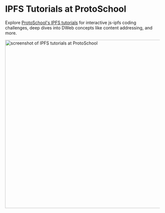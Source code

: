 # IPFS Tutorials at ProtoSchool

Explore [ProtoSchool's IPFS tutorials](https://proto.school/#/tutorials?course=ipfs) for interactive js-ipfs coding challenges, deep dives into DWeb concepts like content addressing, and more. 


<a href="https://proto.school/#/tutorials?course=ipfs">
<img src="https://user-images.githubusercontent.com/19171465/87574498-721e2f00-c69c-11ea-88f8-ca99fbdc73b6.png" href="https://proto.school/#/tutorials?course=ipfs" width="550" alt="screenshot of IPFS tutorials at ProtoSchool"/>
</a>
